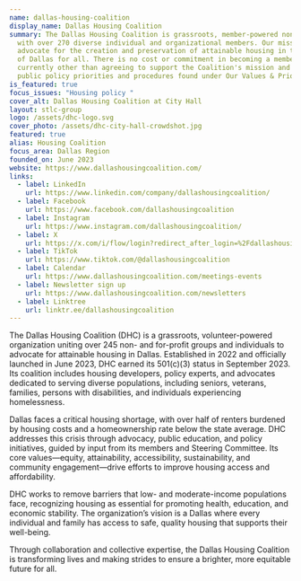 ```yaml
---
name: dallas-housing-coalition
display_name: Dallas Housing Coalition
summary: The Dallas Housing Coalition is grassroots, member-powered nonprofit
  with over 270 diverse individual and organizational members. Our mission is to
  advocate for the creation and preservation of attainable housing in the city
  of Dallas for all. There is no cost or commitment in becoming a member
  currently other than agreeing to support the Coalition's mission and adopted
  public policy priorities and procedures found under Our Values & Priorities.
is_featured: true
focus_issues: "Housing policy "
cover_alt: Dallas Housing Coalition at City Hall
layout: stlc-group
logo: /assets/dhc-logo.svg
cover_photo: /assets/dhc-city-hall-crowdshot.jpg
featured: true
alias: Housing Coalition
focus_area: Dallas Region
founded_on: June 2023
website: https://www.dallashousingcoalition.com/
links:
  - label: LinkedIn
    url: https://www.linkedin.com/company/dallashousingcoalition/
  - label: Facebook
    url: https://www.facebook.com/dallashousingcoalition
  - label: Instagram
    url: https://www.instagram.com/dallashousingcoalition/
  - label: X
    url: https://x.com/i/flow/login?redirect_after_login=%2Fdallashousingco
  - label: TikTok
    url: https://www.tiktok.com/@dallashousingcoalition
  - label: Calendar
    url: https://www.dallashousingcoalition.com/meetings-events
  - label: Newsletter sign up
    url: https://www.dallashousingcoalition.com/newsletters
  - label: Linktree
    url: linktr.ee/dallashousingcoalition
---
```

The Dallas Housing Coalition (DHC) is a grassroots, volunteer-powered organization uniting over 245 non- and for-profit groups and individuals to advocate for attainable housing in Dallas. Established in 2022 and officially launched in June 2023, DHC earned its 501(c)(3) status in September 2023. Its coalition includes housing developers, policy experts, and advocates dedicated to serving diverse populations, including seniors, veterans, families, persons with disabilities, and individuals experiencing homelessness.

Dallas faces a critical housing shortage, with over half of renters burdened by housing costs and a homeownership rate below the state average. DHC addresses this crisis through advocacy, public education, and policy initiatives, guided by input from its members and Steering Committee. Its core values—equity, attainability, accessibility, sustainability, and community engagement—drive efforts to improve housing access and affordability.

DHC works to remove barriers that low- and moderate-income populations face, recognizing housing as essential for promoting health, education, and economic stability. The organization’s vision is a Dallas where every individual and family has access to safe, quality housing that supports their well-being.

Through collaboration and collective expertise, the Dallas Housing Coalition is transforming lives and making strides to ensure a brighter, more equitable future for all.